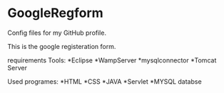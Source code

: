 # GoogleRegform
Config files for my GitHub profile.

This is the google registeration form.

requirements Tools:
*Eclipse
*WampServer
*mysqlconnector
*Tomcat Server

Used programes:
*HTML
*CSS
*JAVA
*Servlet
*MYSQL databse
